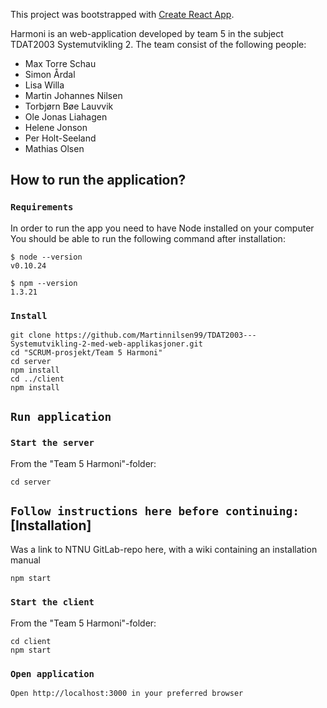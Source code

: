 
This project was bootstrapped with [Create React App](https://github.com/facebook/create-react-app).

Harmoni is an web-application developed by team 5 in the subject TDAT2003 Systemutvikling 2. 
The team consist of the following people:
*  Max Torre Schau
*  Simon Årdal
*  Lisa Willa
*  Martin Johannes Nilsen
*  Torbjørn Bøe Lauvvik
*  Ole Jonas Liahagen
*  Helene Jonson
*  Per Holt-Seeland
*  Mathias Olsen
## How to run the application?




### `Requirements`

In order to run the app you need to have Node installed on your computer
You should be able to run the following command after installation:

```
$ node --version
v0.10.24

$ npm --version
1.3.21
```

### `Install`
```
git clone https://github.com/Martinnilsen99/TDAT2003---Systemutvikling-2-med-web-applikasjoner.git
cd "SCRUM-prosjekt/Team 5 Harmoni"
cd server
npm install
cd ../client
npm install
```

## `Run application`
### `Start the server`
From the "Team 5 Harmoni"-folder:
```
cd server
```
## `Follow instructions here before continuing:` [Installation]
Was a link to NTNU GitLab-repo here, with a wiki containing an installation manual

```
npm start
```

### `Start the client`
From the "Team 5 Harmoni"-folder:
```
cd client
npm start
```

### `Open application`
```
Open http://localhost:3000 in your preferred browser
```




